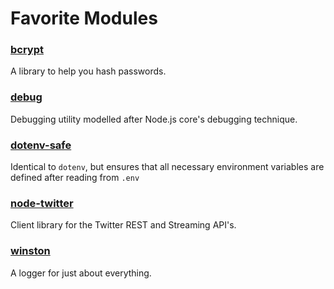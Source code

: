 # Favorite Modules

### [bcrypt](https://github.com/kelektiv/node.bcrypt.js)
A library to help you hash passwords.

### [debug](https://github.com/visionmedia/debug)
Debugging utility modelled after Node.js core's debugging technique.

### [dotenv-safe](https://github.com/rolodato/dotenv-safe)
Identical to `dotenv`, but ensures that all necessary environment variables are defined after reading from `.env`

### [node-twitter](https://github.com/desmondmorris/node-twitter)
Client library for the Twitter REST and Streaming API's.

### [winston](https://github.com/winstonjs/winston)
A logger for just about everything.
